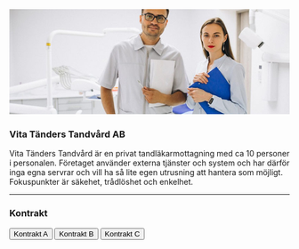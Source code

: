 <img class="card-img-top" src="areas/umea_0/kontor_2/kontor_2.jpg">

### Vita Tänders Tandvård AB

Vita Tänders Tandvård är en privat tandläkarmottagning med ca 10 personer i personalen. Företaget använder externa tjänster och system och har därför inga egna servrar och vill ha så lite egen utrusning att hantera som möjligt. Fokuspunkter är säkehet, trådlöshet och enkelhet.

___

### Kontrakt


<button class="btn btn-info btn-block" onclick="goTo('kontor_2/kontor_2a.md')">Kontrakt A</button>
<button class="btn btn-info btn-block" onclick="goTo('kontor_2/kontor_2b.md')">Kontrakt B</button>
<button class="btn btn-info btn-block" onclick="goTo('kontor_2/kontor_2c.md')">Kontrakt C</button>
